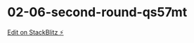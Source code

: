 # 02-06-second-round-qs57mt

[Edit on StackBlitz ⚡️](https://stackblitz.com/edit/02-06-second-round-qs57mt)